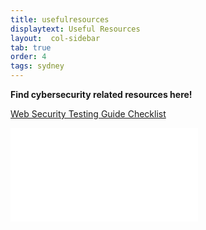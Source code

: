 ```yaml
---
title: usefulresources
displaytext: Useful Resources
layout:  col-sidebar
tab: true
order: 4
tags: sydney
---
```


**Find cybersecurity related resources here!**

[Web Security Testing Guide Checklist](https://github.com/OWASP/wstg/tree/master/checklist)

![Hacking And Securing Docker Containers](/assets/docker-containers.pdf)
